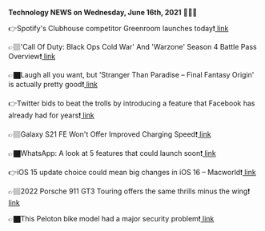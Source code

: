 <b>Technology NEWS on Wednesday, June 16th, 2021</b> 📡📡📡 

👉Spotify's Clubhouse competitor Greenroom launches today❗️<a href='https://techblock.club/?p=12543'> link</a>

👉🏽'Call Of Duty: Black Ops Cold War' And 'Warzone' Season 4 Battle Pass Overview❗️<a href='https://techblock.club/?p=12545'> link</a>

👉🏿Laugh all you want, but 'Stranger Than Paradise – Final Fantasy Origin' is actually pretty good❗️<a href='https://techblock.club/?p=12547'> link</a>

👉Twitter bids to beat the trolls by introducing a feature that Facebook has already had for years❗️<a href='https://techblock.club/?p=12549'> link</a>

👉🏽Galaxy S21 FE Won't Offer Improved Charging Speed❗️<a href='https://techblock.club/?p=12551'> link</a>

👉🏿WhatsApp: A look at 5 features that could launch soon❗️<a href='https://techblock.club/?p=12553'> link</a>

👉iOS 15 update choice could mean big changes in iOS 16 – Macworld❗️<a href='https://techblock.club/?p=12555'> link</a>

👉🏽2022 Porsche 911 GT3 Touring offers the same thrills minus the wing❗️<a href='https://techblock.club/?p=12557'> link</a>

👉🏿This Peloton bike model had a major security problem❗️<a href='https://techblock.club/?p=12559'> link</a>

